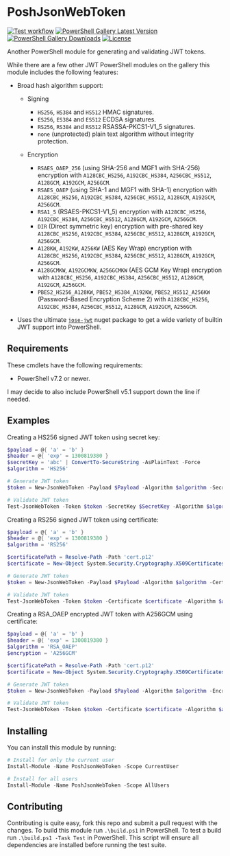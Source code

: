 # PoshJsonWebToken

[![Test workflow](https://github.com/ArmaanMcleod/PoshJsonWebToken/workflows/Test%20PoshJsonWebToken/badge.svg)](https://github.com/ArmaanMcleod/PoshJsonWebToken/actions/workflows/ci.yml)
[![PowerShell Gallery Latest Version](https://img.shields.io/powershellgallery/v/PoshJsonWebToken?label=PoshJsonWebToken)](https://www.powershellgallery.com/packages/PoshJsonWebToken)
[![PowerShell Gallery Downloads](https://img.shields.io/powershellgallery/dt/PoshJsonWebToken.svg)](https://www.powershellgallery.com/packages/PoshJsonWebToken)
[![License](https://img.shields.io/badge/license-MIT-blue.svg)](https://github.com/ArmaanMcleod/PoshJsonWebToken/blob/main/LICENSE)

Another PowerShell module for generating and validating JWT tokens.

While there are a few other JWT PowerShell modules on the gallery this module includes the following features:

+ Broad hash algorithm support:

  + Signing

    + `HS256`, `HS384` and `HS512` HMAC signatures.
    + `ES256`, `ES384` and `ES512` ECDSA signatures.
    + `RS256`, `RS384` and `RS512` RSASSA-PKCS1-V1_5 signatures.
    + `none` (unprotected) plain text algorithm without integrity protection.

  + Encryption

    + `RSAES_OAEP_256` (using SHA-256 and MGF1 with SHA-256) encryption with `A128CBC_HS256`, `A192CBC_HS384`, `A256CBC_HS512`, `A128GCM`, `A192GCM`, `A256GCM`.
    + `RSAES_OAEP` (using SHA-1 and MGF1 with SHA-1) encryption with `A128CBC_HS256`, `A192CBC_HS384`, `A256CBC_HS512`, `A128GCM`, `A192GCM`, `A256GCM`.
    + `RSA1_5` (RSAES-PKCS1-V1_5) encryption with `A128CBC_HS256`, `A192CBC_HS384`, `A256CBC_HS512`, `A128GCM`, `A192GCM`, `A256GCM`.
    + `DIR` (Direct symmetric key) encryption with pre-shared key `A128CBC_HS256`, `A192CBC_HS384`, `A256CBC_HS512`, `A128GCM`, `A192GCM`, `A256GCM`.
    + `A128KW`, `A192KW`, `A256KW` (AES Key Wrap) encryption with `A128CBC_HS256`, `A192CBC_HS384`, `A256CBC_HS512`, `A128GCM`, `A192GCM`, `A256GCM`.
    + `A128GCMKW`, `A192GCMKW`, `A256GCMKW` (AES GCM Key Wrap) encryption with `A128CBC_HS256`, `A192CBC_HS384`, `A256CBC_HS512`, `A128GCM`, `A192GCM`, `A256GCM`.
    + `PBES2_HS256_A128KW`, `PBES2_HS384_A192KW`, `PBES2_HS512_A256KW` (Password-Based Encryption Scheme 2) with `A128CBC_HS256`, `A192CBC_HS384`, `A256CBC_HS512`, `A128GCM`, `A192GCM`, `A256GCM`.

+ Uses the ultimate [`jose-jwt`](https://www.nuget.org/packages/jose-jwt/) nuget package to get a wide variety of builtin JWT support into PowerShell.

## Requirements

These cmdlets have the following requirements:

+ PowerShell v7.2 or newer.

I may decide to also include PowerShell v5.1 support down the line if needed.

## Examples

Creating a HS256 signed JWT token using secret key:

```powershell
$payload = @{ 'a' = 'b' }
$header = @{ 'exp' = 1300819380 }
$secretKey = 'abc' | ConvertTo-SecureString -AsPlainText -Force
$algorithm = 'HS256'

# Generate JWT token
$token = New-JsonWebToken -Payload $Payload -Algorithm $algorithm -SecretKey $SecretKey -ExtraHeader $header

# Validate JWT token
Test-JsonWebToken -Token $token -SecretKey $SecretKey -Algorithm $algorithm
```

Creating a RS256 signed JWT token using certificate:

```powershell
$payload = @{ 'a' = 'b' }
$header = @{ 'exp' = 1300819380 }
$algorithm = 'RS256'

$certificatePath = Resolve-Path -Path 'cert.p12'
$certificate = New-Object System.Security.Cryptography.X509Certificates.X509Certificate2($certificatePath)

# Generate JWT token
$token = New-JsonWebToken -Payload $Payload -Algorithm $algorithm -Certificate $certificate -ExtraHeader $header

# Validate JWT token
Test-JsonWebToken -Token $token -Certificate $certificate -Algorithm $algorithm
```

Creating a RSA_OAEP encrypted JWT token with A256GCM using certificate:

```powershell
$payload = @{ 'a' = 'b' }
$header = @{ 'exp' = 1300819380 }
$algorithm = 'RSA_OAEP'
$encryption = 'A256GCM'

$certificatePath = Resolve-Path -Path 'cert.p12'
$certificate = New-Object System.Security.Cryptography.X509Certificates.X509Certificate2($certificatePath)

# Generate JWT token
$token = New-JsonWebToken -Payload $Payload -Algorithm $algorithm -Encryption $encryption -Certificate $certificate -ExtraHeader $header

# Validate JWT token
Test-JsonWebToken -Token $token -Certificate $certificate -Algorithm $algorithm -Encryption $encryption
```

## Installing

You can install this module by running:

```powershell
# Install for only the current user
Install-Module -Name PoshJsonWebToken -Scope CurrentUser

# Install for all users
Install-Module -Name PoshJsonWebToken -Scope AllUsers
```

## Contributing

Contributing is quite easy, fork this repo and submit a pull request with the changes.
To build this module run `.\build.ps1` in PowerShell.
To test a build run `.\build.ps1 -Task Test` in PowerShell.
This script will ensure all dependencies are installed before running the test suite.
